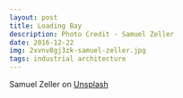 ```yaml
---
layout: post
title: Loading Bay
description: Photo Credit - Samuel Zeller
date: 2016-12-22
img: 2xvnv8gj3zk-samuel-zeller.jpg
tags: industrial architecture
---
```


Samuel Zeller on [Unsplash](https://unsplash.com/photos/2xVNV8gJ3Zk)

